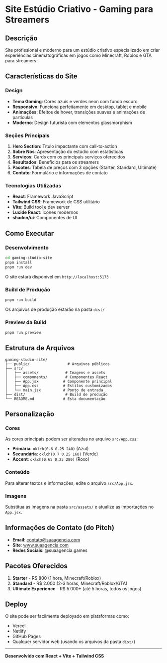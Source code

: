 # Site Estúdio Criativo - Gaming para Streamers

## Descrição
Site profissional e moderno para um estúdio criativo especializado em criar experiências cinematográficas em jogos como Minecraft, Roblox e GTA para streamers.

## Características do Site

### Design
- **Tema Gaming**: Cores azuis e verdes neon com fundo escuro
- **Responsivo**: Funciona perfeitamente em desktop, tablet e mobile
- **Animações**: Efeitos de hover, transições suaves e animações de partículas
- **Moderno**: Design futurista com elementos glassmorphism

### Seções Principais
1. **Hero Section**: Título impactante com call-to-action
2. **Sobre Nós**: Apresentação do estúdio com estatísticas
3. **Serviços**: Cards com os principais serviços oferecidos
4. **Resultados**: Benefícios para os streamers
5. **Pacotes**: Tabela de preços com 3 opções (Starter, Standard, Ultimate)
6. **Contato**: Formulário e informações de contato

### Tecnologias Utilizadas
- **React**: Framework JavaScript
- **Tailwind CSS**: Framework de CSS utilitário
- **Vite**: Build tool e dev server
- **Lucide React**: Ícones modernos
- **shadcn/ui**: Componentes de UI

## Como Executar

### Desenvolvimento
```bash
cd gaming-studio-site
pnpm install
pnpm run dev
```
O site estará disponível em `http://localhost:5173`

### Build de Produção
```bash
pnpm run build
```
Os arquivos de produção estarão na pasta `dist/`

### Preview da Build
```bash
pnpm run preview
```

## Estrutura de Arquivos
```
gaming-studio-site/
├── public/                 # Arquivos públicos
├── src/
│   ├── assets/            # Imagens e assets
│   ├── components/        # Componentes React
│   ├── App.jsx           # Componente principal
│   ├── App.css           # Estilos customizados
│   └── main.jsx          # Ponto de entrada
├── dist/                  # Build de produção
└── README.md             # Esta documentação
```

## Personalização

### Cores
As cores principais podem ser alteradas no arquivo `src/App.css`:
- **Primária**: `oklch(0.6 0.25 240)` (Azul)
- **Secundária**: `oklch(0.7 0.25 160)` (Verde)
- **Accent**: `oklch(0.65 0.25 280)` (Roxo)

### Conteúdo
Para alterar textos e informações, edite o arquivo `src/App.jsx`.

### Imagens
Substitua as imagens na pasta `src/assets/` e atualize as importações no `App.jsx`.

## Informações de Contato (do Pitch)
- **Email**: contato@suaagencia.com
- **Site**: www.suaagencia.com
- **Redes Sociais**: @suaagencia.games

## Pacotes Oferecidos
1. **Starter** - R$ 800 (1 hora, Minecraft/Roblox)
2. **Standard** - R$ 2.000 (2-3 horas, Minecraft/Roblox/GTA)
3. **Ultimate Experience** - R$ 5.000+ (até 5 horas, todos os jogos)

## Deploy
O site pode ser facilmente deployado em plataformas como:
- Vercel
- Netlify
- GitHub Pages
- Qualquer servidor web (usando os arquivos da pasta `dist/`)

---

**Desenvolvido com React + Vite + Tailwind CSS**

